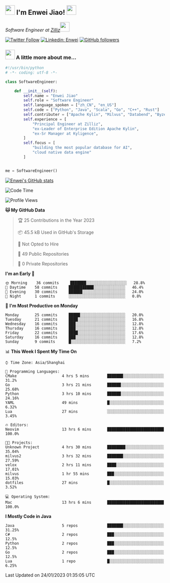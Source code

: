 <h2><img src="https://emojis.slackmojis.com/emojis/images/1531849430/4246/blob-sunglasses.gif?1531849430" width="30"/> I'm  Enwei Jiao! <img src="https://media.giphy.com/media/juBt25nT1KGys/giphy.gif" width=30> </h2>
<!-- <img align='right' src="https://media.giphy.com/media/M9gbBd9nbDrOTu1Mqx/giphy.gif" width="230"> -->
<p><em>Software Engineer at <a href="https://zilliz.com/">Zilliz</a><img src="https://media.giphy.com/media/WUlplcMpOCEmTGBtBW/giphy.gif" width="30"></em></p>

[![Twitter Follow](https://img.shields.io/twitter/follow/misteranmol?label=Follow)](https://twitter.com/intent/follow?screen_name=EnweiJiao)
[![Linkedin: Enwei](https://img.shields.io/badge/-enwei-blue?style=&logo=Linkedin&logoColor=white&link=https://www.linkedin.com/in/enwei-jiao-41192a97)](https://www.linkedin.com/in/enwei-jiao-41192a97/)
[![GitHub followers](https://img.shields.io/github/followers/jiaoew1991?label=Follow&style=social)](https://github.com/jiaoew1991)


### <img src="https://media.giphy.com/media/VgCDAzcKvsR6OM0uWg/giphy.gif" width="30"> A little more about me...  

```python
#!/usr/bin/python
# -*- coding: utf-8 -*-

class SoftwareEngineer:

    def __init__(self):
        self.name = "Enwei Jiao"
        self.role = "Software Engineer"
        self.language_spoken = ["zh_CN", "en_US"]
        self.code = ["Python", "Java", "Scala", "Go", "C++", "Rust"]
        self.contributer = ["Apache Kylin", "Milvus", "Databend", "Byzer-Lang"]
        self.experience = [
            "Principal Engineer at Zilliz",
            "ex-Leader of Enterprise Edition Apache Kylin",
            "ex-Sr Manager at Kyligence",
        ]
        self.focus = [
            "building the most popular database for AI",
            "cloud native data engine"
        ]


me = SoftwareEngineer()
```

[![Enwei's GitHub stats](https://github-readme-stats.vercel.app/api?username=jiaoew1991&count_private=true&show_icons=true)](https://github.com/jiaoew1991/jiaoew1991)

<!-- [![Top Langs](https://github-readme-stats.vercel.app/api/top-langs/?username=jiaoew1991&layout=compact)](https://github.com/jiaoew1991/jiaoew1991) -->

<!--START_SECTION:waka-->
![Code Time](http://img.shields.io/badge/Code%20Time-459%20hrs%2046%20mins-blue)

![Profile Views](http://img.shields.io/badge/Profile%20Views-0-blue)

**🐱 My GitHub Data** 

> 🏆 25 Contributions in the Year 2023
 > 
> 📦 45.5 kB Used in GitHub's Storage 
 > 
> 🚫 Not Opted to Hire
 > 
> 📜 49 Public Repositories 
 > 
> 🔑 0 Private Repositories  
 > 
**I'm an Early 🐤** 

```text
🌞 Morning    36 commits     ███████░░░░░░░░░░░░░░░░░░   28.8% 
🌆 Daytime    58 commits     ███████████░░░░░░░░░░░░░░   46.4% 
🌃 Evening    30 commits     ██████░░░░░░░░░░░░░░░░░░░   24.0% 
🌙 Night      1 commits      ░░░░░░░░░░░░░░░░░░░░░░░░░   0.8%

```
📅 **I'm Most Productive on Monday** 

```text
Monday       25 commits     █████░░░░░░░░░░░░░░░░░░░░   20.0% 
Tuesday      21 commits     ████░░░░░░░░░░░░░░░░░░░░░   16.8% 
Wednesday    16 commits     ███░░░░░░░░░░░░░░░░░░░░░░   12.8% 
Thursday     16 commits     ███░░░░░░░░░░░░░░░░░░░░░░   12.8% 
Friday       22 commits     ████░░░░░░░░░░░░░░░░░░░░░   17.6% 
Saturday     16 commits     ███░░░░░░░░░░░░░░░░░░░░░░   12.8% 
Sunday       9 commits      █░░░░░░░░░░░░░░░░░░░░░░░░   7.2%

```


📊 **This Week I Spent My Time On** 

```text
⌚︎ Time Zone: Asia/Shanghai

💬 Programming Languages: 
CMake                    4 hrs 5 mins        ███████░░░░░░░░░░░░░░░░░░   31.2% 
Go                       3 hrs 21 mins       ██████░░░░░░░░░░░░░░░░░░░   25.68% 
Python                   3 hrs 10 mins       ██████░░░░░░░░░░░░░░░░░░░   24.16% 
YAML                     49 mins             █░░░░░░░░░░░░░░░░░░░░░░░░   6.32% 
Lua                      27 mins             ░░░░░░░░░░░░░░░░░░░░░░░░░   3.45%

🔥 Editors: 
Neovim                   13 hrs 6 mins       █████████████████████████   100.0%

🐱‍💻 Projects: 
Unknown Project          4 hrs 30 mins       ████████░░░░░░░░░░░░░░░░░   35.04% 
milvus2                  3 hrs 32 mins       ███████░░░░░░░░░░░░░░░░░░   27.59% 
velox                    2 hrs 11 mins       ████░░░░░░░░░░░░░░░░░░░░░   17.01% 
milvus                   1 hr 55 mins        ███░░░░░░░░░░░░░░░░░░░░░░   15.03% 
dotfiles                 27 mins             █░░░░░░░░░░░░░░░░░░░░░░░░   3.52%

💻 Operating System: 
Mac                      13 hrs 6 mins       █████████████████████████   100.0%

```

**I Mostly Code in Java** 

```text
Java                     5 repos             ███████░░░░░░░░░░░░░░░░░░   31.25% 
C#                       2 repos             ███░░░░░░░░░░░░░░░░░░░░░░   12.5% 
Python                   2 repos             ███░░░░░░░░░░░░░░░░░░░░░░   12.5% 
Go                       2 repos             ███░░░░░░░░░░░░░░░░░░░░░░   12.5% 
Lua                      1 repo              █░░░░░░░░░░░░░░░░░░░░░░░░   6.25%

```



 Last Updated on 24/01/2023 01:35:05 UTC
<!--END_SECTION:waka-->
